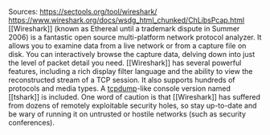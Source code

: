 Sources:
https://sectools.org/tool/wireshark/
https://www.wireshark.org/docs/wsdg_html_chunked/ChLibsPcap.html
\
[[Wireshark]] (known as Ethereal until a trademark dispute in Summer 2006) is a fantastic open source multi-platform network protocol analyzer. It allows you to examine data from a live network or from a capture file on disk. You can interactively browse the capture data, delving down into just the level of packet detail you need. [[Wireshark]] has several powerful features, including a rich display filter language and the ability to view the reconstructed stream of a TCP session. It also supports hundreds of protocols and media types. A [tcpdump](https://sectools.org/tool/tcpdump/)-like console version named [[tshark]] is included. One word of caution is that [[Wireshark]] has suffered from dozens of remotely exploitable security holes, so stay up-to-date and be wary of running it on untrusted or hostile networks (such as security conferences).

